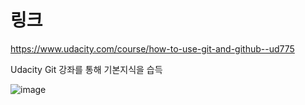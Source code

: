 # 링크
https://www.udacity.com/course/how-to-use-git-and-github--ud775

Udacity Git 강좌를 통해 기본지식을 습득  


![image](./iamge.JPG)


